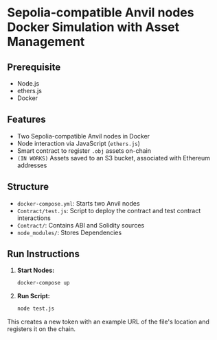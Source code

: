 
# Sepolia-compatible Anvil nodes Docker Simulation with Asset Management

## Prerequisite

- Node.js
- ethers.js
- Docker
  
## Features

- Two Sepolia-compatible Anvil nodes in Docker
- Node interaction via JavaScript (`ethers.js`)
- Smart contract to register `.obj` assets on-chain
- `(IN WORKS)` Assets saved to an S3 bucket, associated with Ethereum addresses

## Structure

- `docker-compose.yml`: Starts two Anvil nodes
- `Contract/test.js`: Script to deploy the contract and test contract interactions
- `Contract/`: Contains ABI and Solidity sources
- `node_modules/`: Stores Dependencies

## Run Instructions

1. **Start Nodes:**
   ```bash
   docker-compose up 
   ```
   
2. **Run Script:**
   ```bash
   node test.js
   ```

This creates a new token with an example URL of the file's location and registers it on the chain.
